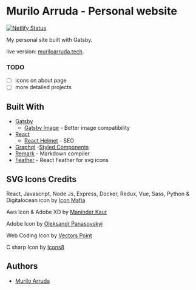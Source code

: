 # Murilo Arruda - Personal website

[![Netlify Status](https://api.netlify.com/api/v1/badges/53119390-d56c-4f90-b61f-67cbd8380c78/deploy-status)](https://app.netlify.com/sites/condescending-varahamihira-dba306/deploys)

My personal site built with Gatsby.

live version: [muriloarruda.tech](https://muriloarruda.tech).

### TODO

- [ ] icons on about page
- [ ] more detailed projects

## Built With

- [Gatsby](https://www.gatsbyjs.org/)
  - [Gatsby Image](https://www.gatsbyjs.org/packages/gatsby-image/) - Better image compatibility
- [React](https://reactjs.org)
  - [React Helmet](https://github.com/nfl/react-helmet) - SEO
- [Graphql](https://graphql.org) -[Styled Components](https://www.styled-components.com/)
- [Remark](https://remark.js.org/) - Markdown compiler
- [Feather](https://github.com/feathericons/react-feather) - React Feather for svg icons

## SVG Icons Credits

React, Javascript, Node Js, Express, Docker, Redux, Vue, Sass, Python & Digitalocean icon by <a href="https://iconscout.com/contributors/icon-mafia" target="_blank">Icon Mafia</a>

Aws Icon & Adobe XD by <a href="https://iconscout.com/contributors/maninderkaur" target="_blank">Maninder Kaur</a>

Adobe Icon by <a href="https://iconscout.com/contributors/comcomtelecom" target="_blank">Oleksandr Panasovskyi</a>

Web Coding Icon by <a href="https://iconscout.com/contributors/hana-arif" target="_blank">Vectors Point</a>

C sharp Icon by <a href="https://iconscout.com/contributors/icons8" target="_blank">Icons8</a>

## Authors

- [Murilo Arruda](https://github.com/murilo-arruda)
